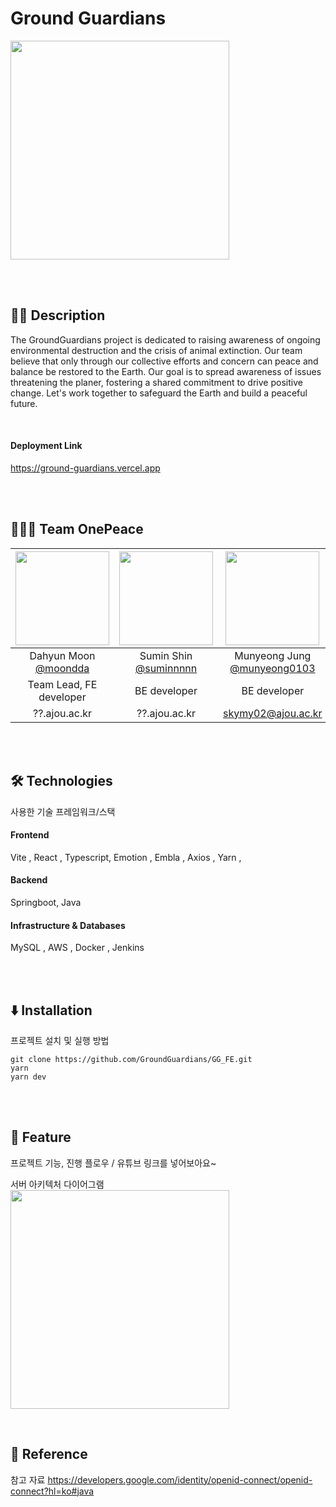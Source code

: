 # Ground Guardians
<img src="https://github.com/GroundGuardians/GG_FE/assets/99591750/7e2c1915-467c-4d6b-a035-ea1d8ac043e8" width="350" height="350"/></p>

<br>
<br>

## ✍🏻 Description
The GroundGuardians project is dedicated to raising awareness of ongoing environmental destruction and the crisis of animal extinction. Our team believe that only through our collective efforts and concern can peace and balance be restored to the Earth. Our goal is to spread awareness of issues threatening the planer, fostering a shared commitment to drive positive change. Let's work together to safeguard the Earth and build a peaceful future.

<br/>

#### Deployment Link
https://ground-guardians.vercel.app

<br/>
<br/>

## 👩🏻‍💻 Team OnePeace
|<img src="https://avatars.githubusercontent.com/u/93575538?v=4" width="150" height="150"/>|<img src="https://avatars.githubusercontent.com/u/89023026?v=4" width="150" height="150"/>|<img src="https://avatars.githubusercontent.com/u/99591750?v=4" width="150" height="150"/>|<img src="https://avatars.githubusercontent.com/u/134673146?v=4" width="150" height="150"/>|
|:-:|:-:|:-:|:-:|
|Dahyun Moon<br/>[@moondda](https://github.com/moondda)|Sumin Shin<br/>[@suminnnnn](https://github.com/suminnnnn)|Munyeong Jung<br/>[@munyeong0103](https://github.com/munyeong0103)|Eunbi Hwang<br/>[@eunv0110](https://github.com/eunv0110)|
|Team Lead, FE developer|BE developer|BE developer|Designer|
|??.ajou.ac.kr|??.ajou.ac.kr|skymy02@ajou.ac.kr|??.ajou.ac.kr|

<br/>
<br/>

## 🛠️ Technologies
사용한 기술 프레임워크/스택
#### Frontend

Vite , React , Typescript, Emotion ,  Embla , Axios , Yarn ,

#### Backend

Springboot, Java

#### Infrastructure & Databases

MySQL , AWS , Docker , Jenkins


<br/>
<br/>

## ⬇️ Installation
프로젝트 설치 및 실행 방법

```
git clone https://github.com/GroundGuardians/GG_FE.git
yarn
yarn dev
```

<br/>
<br/>

## 🫧 Feature
프로젝트 기능, 진행 플로우
/ 유튜브 링크를 넣어보아요~

서버 아키텍처 다이어그램
<br/>
<img src="https://github.com/GroundGuardians/.github/assets/89023026/35608150-af75-4d0e-95d5-774336486fb3" height="350"/></p>
<br/>

## 📜 Reference
참고 자료
https://developers.google.com/identity/openid-connect/openid-connect?hl=ko#java
